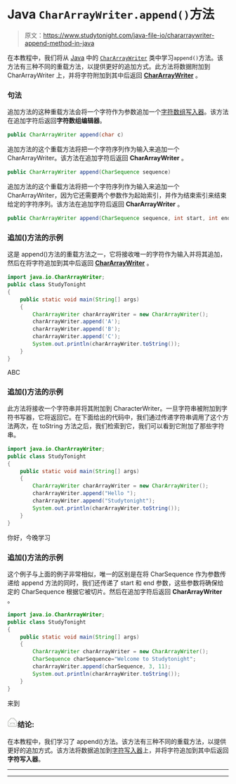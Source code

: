 # Java `CharArrayWriter.append()`方法

> 原文：<https://www.studytonight.com/java-file-io/chararraywriter-append-method-in-java>

在本教程中，我们将从 [Java](https://www.studytonight.com/java/) 中的 [`CharArrayWriter`](https://www.studytonight.com/java-file-io/java-chararraywriter-class) 类中学习`append()`方法。该方法有三种不同的重载方法，以提供更好的追加方式。此方法将数据附加到 CharArrayWriter 上，并将字符附加到其中后返回 [**CharArrayWriter**](https://www.studytonight.com/java-file-io/java-chararraywriter-class) 。

### 句法

追加方法的这种重载方法会将一个字符作为参数追加一个[字符数组写入器](https://www.studytonight.com/java-file-io/java-chararraywriter-class)。该方法在追加字符后返回**字符数组编辑器**。

```java
public CharArrayWriter append(char c)
```

追加方法的这个重载方法将把一个字符序列作为输入来追加一个 CharArrayWriter。该方法在追加字符后返回 **CharArrayWriter** 。

```java
public CharArrayWriter append(CharSequence sequence)
```

追加方法的这个重载方法将把一个字符序列作为输入来追加一个 CharArrayWriter，因为它还需要两个参数作为起始索引，并作为结束索引来结束给定的字符序列。该方法在追加字符后返回 **CharArrayWriter** 。

```java
public CharArrayWriter append(CharSequence sequence, int start, int end ) 
```

### 追加()方法的示例

这是 append()方法的重载方法之一，它将接收唯一的字符作为输入并将其追加，然后在将字符追加到其中后返回 [**CharArrayWriter**](https://www.studytonight.com/java-file-io/java-chararraywriter-class) 。

```java
import java.io.CharArrayWriter;
public class StudyTonight 
{
	public static void main(String[] args) 
	{  
		CharArrayWriter charArrayWriter = new CharArrayWriter();  
		charArrayWriter.append('A');
		charArrayWriter.append('B');
		charArrayWriter.append('C');
		System.out.println(charArrayWriter.toString());  
	}  
}
```

ABC

### 追加()方法的示例

此方法将接收一个字符串并将其附加到 CharacterWriter。一旦字符串被附加到字符书写器，它将返回它。在下面给出的代码中，我们通过传递字符串调用了这个方法两次，在 toString 方法之后，我们检索到它，我们可以看到它附加了那些字符串。

```java
import java.io.CharArrayWriter;
public class StudyTonight 
{
	public static void main(String[] args) 
	{  
		CharArrayWriter charArrayWriter = new CharArrayWriter();  
		charArrayWriter.append("Hello ");
		charArrayWriter.append("Studytonight");
		System.out.println(charArrayWriter.toString());  
	}  
}
```

你好，今晚学习

### 追加()方法的示例

这个例子与上面的例子非常相似，唯一的区别是在将 CharSequence 作为参数传递给 append 方法的同时，我们还传递了 start 和 end 参数，这些参数将确保给定的 CharSequence 根据它被切片。然后在追加字符后返回 **CharArrayWriter** 。

```java
import java.io.CharArrayWriter;
public class StudyTonight 
{
	public static void main(String[] args) 
	{  
		CharArrayWriter charArrayWriter = new CharArrayWriter();  
		CharSequence charSequence="Welcome to Studytonight";
		charArrayWriter.append(charSequence, 3, 11);
		System.out.println(charArrayWriter.toString());  
	}  
}
```

来到

### ![mail](img/6ad6846af98aad278a954670e0e6f06b.png "mail")结论:

在本教程中，我们学习了 append()方法。该方法有三种不同的重载方法，以提供更好的追加方式。该方法将数据追加到[字符写入器](https://www.studytonight.com/java-file-io/java-chararraywriter-class)上，并将字符追加到其中后返回**字符写入器**。

* * *

* * *